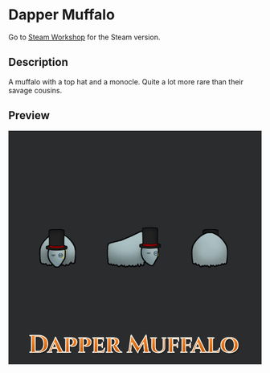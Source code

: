 # Dapper Muffalo

Go to [Steam Workshop](https://steamcommunity.com/sharedfiles/filedetails/?id=1541725465) for the Steam version.

## Description
A muffalo with a top hat and a monocle. Quite a lot more rare than their savage cousins.

## Preview
![Preview](About/Preview.png)